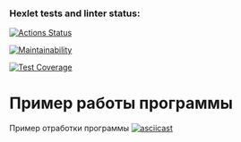 ### Hexlet tests and linter status:
[![Actions Status](https://github.com/Helgarold/java-project-71/actions/workflows/hexlet-check.yml/badge.svg)](https://github.com/Helgarold/java-project-71/actions)

[![Maintainability](https://api.codeclimate.com/v1/badges/c450f1aa90bca07d7a50/maintainability)](https://codeclimate.com/github/Helgarold/java-project-71/maintainability)

[![Test Coverage](https://api.codeclimate.com/v1/badges/c450f1aa90bca07d7a50/test_coverage)](https://codeclimate.com/github/Helgarold/java-project-71/test_coverage)

# Пример работы программы
Пример отработки программы
[![asciicast](https://asciinema.org/a/t9EiUY8vUcJ99PtlA9uCbGGjM.svg)](https://asciinema.org/a/t9EiUY8vUcJ99PtlA9uCbGGjM)
